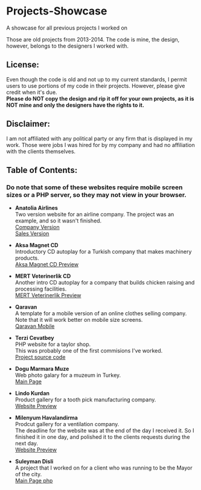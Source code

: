 # Projects-Showcase
A showcase for all previous projects I worked on

Those are old projects from 2013-2014. The code is mine, the design, however, belongs to the designers I worked with.

## License:  
Even though the code is old and not up to my current standards, I permit users to use portions of my code in their projects. However, please give credit when it's due.  
**Please do NOT copy the design and rip it off for your own projects, as it is NOT mine and only the designers have the rights to it.**

## Disclaimer:  
I am not affiliated with any political party or any firm that is displayed in my work. Those were jobs I was hired for by my company and had no affiliation with the clients themselves.


## Table of Contents:  
### Do note that some of these websites require mobile screen sizes or a PHP server, so they may not view in your browser.  

* **Anatolia Airlines**  
Two version website for an airline company. The project was an example, and so it wasn't finished.  
[Company Version](https://htmlpreview.github.io/?https://github.com/MP98xD/Projects-Showcase/blob/master/Airlines/Company/index.html)  
[Sales Version](https://htmlpreview.github.io/?https://github.com/MP98xD/Projects-Showcase/blob/master/Airlines/Sale/index.html)  

* **Aksa Magnet CD**  
Introductory CD autoplay for a Turkish company that makes machinery products.  
[Aksa Magnet CD Preview](https://htmlpreview.github.io/?https://github.com/MP98xD/Projects-Showcase/blob/master/AksaMagnetCD/index.htm)  

* **MERT Veterinerlik CD**  
Another intro CD autoplay for a company that builds chicken raising and processing facilities.  
[MERT Veterinerlik Preview](https://htmlpreview.github.io/?https://github.com/MP98xD/Projects-Showcase/blob/master/MERTVeterinerlikCD/index.html)  

* **Qaravan**  
A template for a mobile version of an online clothes selling company.  
Note that it will work better on mobile size screens.  
[Qaravan Mobile](https://htmlpreview.github.io/?https://github.com/MP98xD/Projects-Showcase/blob/master/Qaravan/index.htm)  

* **Terzi Cevatbey**  
PHP website for a taylor shop.  
This was probably one of the first commisions I've worked.  
[Project source code](https://github.com/MP98xD/Projects-Showcase/blob/master/TerziCevatbey/index.php)  

* **Dogu Marmara Muze**  
Web photo galary for a muzeum in Turkey.  
[Main Page](https://htmlpreview.github.io/?https://github.com/MP98xD/Projects-Showcase/blob/master/dogumarmaramuze.com/index.htm)  

* **Lindo Kurdan**  
Product gallery for a tooth pick manufacturing company.  
[Website Preview](https://htmlpreview.github.io/?https://github.com/MP98xD/Projects-Showcase/blob/master/lindokurdan.com/index.html)  

* **Milenyum Havalandirma**  
Prodcut gallery for a ventilation company.  
The deadline for the website was at the end of the day I received it. So I finished it in one day, and polished it to the clients requests during the next day.  
[Website Preview](https://htmlpreview.github.io/?https://github.com/MP98xD/Projects-Showcase/blob/master/milenyumhavalandirma.com/index.htm)  

* **Suleyman Disli**  
A project that I worked on for a client who was running to be the Mayor of the city.  
[Main Page php](https://github.com/MP98xD/Projects-Showcase/blob/master/suleymandisli.com.tr/index.php)  